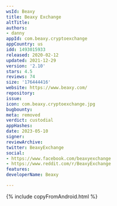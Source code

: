 ```yaml
---
wsId: Beaxy
title: Beaxy Exchange
altTitle: 
authors:
- danny
appId: com.beaxy.cryptoexchange
appCountry: us
idd: 1493015933
released: 2020-02-12
updated: 2021-12-29
version: '2.10'
stars: 4.5
reviews: 74
size: '176444416'
website: https://www.beaxy.com/
repository: 
issue: 
icon: com.beaxy.cryptoexchange.jpg
bugbounty: 
meta: removed
verdict: custodial
appHashes: 
date: 2023-05-10
signer: 
reviewArchive: 
twitter: BeaxyExchange
social:
- https://www.facebook.com/beaxyexchange
- https://www.reddit.com/r/BeaxyExchange
features: 
developerName: Beaxy

---
```


{% include copyFromAndroid.html %}
